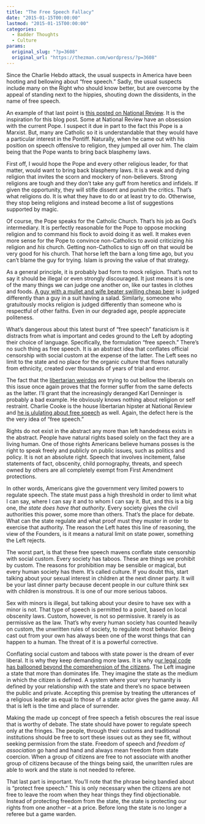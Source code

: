 ```yaml
---
title: "The Free Speech Fallacy"
date: "2015-01-15T00:00:00"
lastmod: "2015-01-15T00:00:00"
categories:
  - Badder Thoughts
  - Culture
params:
  original_slug: "?p=3608"
  original_url: "https://thezman.com/wordpress/?p=3608"
---
```


Since the Charlie Hebdo attack, the usual suspects in America have been
hooting and bellowing about “free speech.” Sadly, the usual suspects
include many on the Right who should know better, but are overcome by
the appeal of standing next to the hippies, shouting down the
dissidents, in the name of free speech.

An example of that last point is <a
href="www.nationalreview.com/corner/396427/pope-francis-freedom-expression-andrew-stuttaford"
rel="noopener" target="_blank">this posted on National Review</a>. It is
the inspiration for this blog post. Some at National Review have an
obsession with the current Pope. I suspect it due in part to the fact
this Pope is a Marxist. But, many are Catholic so it is understandable
that they would have a particular interest in the Pontiff. Naturally,
when he came out with his position on speech offensive to religion, they
jumped all over him. The claim being that the Pope wants to bring back
blasphemy laws.

First off, I would hope the Pope and every other religious leader, for
that matter, would want to bring back blasphemy laws. It is a weak and
dying religion that invites the scorn and mockery of non-believers.
Strong religions are tough and they don’t take any guff from heretics
and infidels. If given the opportunity, they will stifle dissent and
punish the critics. That’s what religions do. It is what they have to do
or at least try to do. Otherwise, they stop being religions and instead
become a list of suggestions supported by magic.

Of course, the Pope speaks for the Catholic Church. That’s his job as
God’s intermediary. It is perfectly reasonable for the Pope to oppose
mocking religion and to command his flock to avoid doing it as well. It
makes even more sense for the Pope to convince non-Catholics to avoid
criticizing *his* religion and *his* church. Getting non-Catholics to
sign off on that would be very good for his church. That horse left the
barn a long time ago, but you can’t blame the guy for trying. Islam is
proving the value of that strategy.

As a general principle, it is probably bad form to mock religion. That’s
not to say it should be illegal or even strongly discouraged. It just
means it is one of the many things we can judge one another on, like our
tastes in clothes and foods. <a
href="http://samhateseverything.files.wordpress.com/2009/10/westie.jpg?w=604"
rel="noopener" target="_blank">A guy with a mullet and wife beater
swilling cheap beer</a> is judged differently than a guy in a suit
having a salad. Similarly, someone who gratuitously mocks religion is
judged differently than someone who is respectful of other faiths. Even
in our degraded age, people appreciate politeness.

What’s dangerous about this latest burst of “free speech” fanaticism is
it distracts from what is important and cedes ground to the Left by
adopting their choice of language. Specifically, the formulation “free
speech.” There’s no such thing as free speech. It is an abstract idea
that conflates official censorship with social custom at the expense of
the latter. The Left sees no limit to the state and no place for the
organic culture that flows naturally from ethnicity, created over
thousands of years of trial and error.

The fact that the
<a href="http://market-ticker.org/akcs-www?post=229739" rel="noopener"
target="_blank">libertarian weirdos</a> are trying to out bellow the
liberals on this issue once again proves that the former suffer from the
same defects as the latter. I’ll grant that the increasingly deranged
Karl Denninger is probably a bad example. He obviously knows nothing
about religion or self restraint. Charlie Cooke is the house libertarian
hipster at National Review and <a
href="http://www.nationalreview.com/corner/396438/pope-got-it-completely-and-utterly-wrong-charles-c-w-cooke"
rel="noopener" target="_blank">he is ululating about free speech</a> as
well. Again, the defect here is the the very idea of “free speech.”

Rights do not exist in the abstract any more than left handedness exists
in the abstract. People have natural rights based solely on the fact
they are a living human. One of those rights Americans believe humans
posses is the right to speak freely and publicly on public issues, such
as politics and policy. It is not an absolute right. Speech that
involves incitement, false statements of fact, obscenity, child
pornography, threats, and speech owned by others are all completely
exempt from First Amendment protections.

In other words, Americans give the government very limited powers to
regulate speech. The state must pass a high threshold in order to limit
what I can say, where I can say it and to whom I can say it. But, and
this is a big one, *the state does have that authority*. Every society
gives the civil authorities this power, some more than others. That’s
the place for debate. What can the state regulate and what proof must
they muster in order to exercise that authority. The reason the Left
hates this line of reasoning, the view of the Founders, is it means a
natural limit on state power, something the Left rejects.

The worst part, is that these free speech mavens conflate state
censorship with social custom. Every society has taboos. These are
things we prohibit by custom. The reasons for prohibition may be
sensible or magical, but every human society has them. It’s called
culture. If you doubt this, start talking about your sexual interest in
children at the next dinner party. It will be your last dinner party
because decent people in our culture think sex with children is
monstrous. It is one of our more serious taboos.

Sex with minors is illegal, but talking about your desire to have sex
with a minor is not. That type of speech is permitted to a point, based
on local obscenity laws. Custom, however, is not so permissive. It
rarely is as permissive as the law. That’s why every human society has
counted heavily on custom, the unwritten rules of society, to regulate
most behavior. Being cast out from your own has always been one of the
worst things that can happen to a human. The threat of it is a powerful
corrective.

Conflating social custom and taboos with state power is the dream of
ever liberal. It is why they keep demanding more laws. It is why o<a
href="http://www.wsj.com/articles/SB10001424052748704471504574438900830760842"
rel="noopener" target="_blank">ur legal code has ballooned beyond the
comprehension of the citizens</a>. The Left imagine a state that more
than dominates life. They imagine the state as the medium in which the
citizen is defined. A system where your very humanity is defined by your
relationship with the state and there’s no space between the public and
private. Accepting this premise by treating the utterances of a
religious leader as equal to those of a state actor gives the game away.
All that is left is the time and place of surrender.

Making the made up concept of free speech a fetish obscures the real
issue that is worthy of debate. The state should have power to regulate
speech only at the fringes. The people, through their customs and
traditional institutions should be free to sort these issues out as they
see fit, without seeking permission from the state. Freedom of speech
and *freedom of association* go hand and hand and always mean freedom
from state coercion. When a group of citizens are free to not associate
with another group of citizens because of the things being said, the
unwritten rules are able to work and the state is not needed to referee.

That last part is important. You’ll note that the phrase being bandied
about is “protect free speech.” This is only necessary when the citizens
are not free to leave the room when they hear things they find
objectionable. Instead of protecting freedom from the state, the state
is protecting our rights from one another – at a price. Before long the
state is no longer a referee but a game warden.
